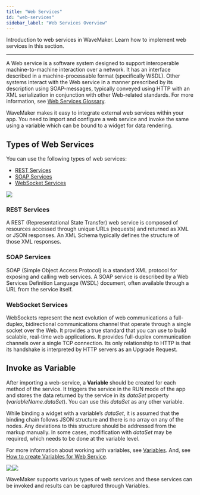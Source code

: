 ```yaml
---
title: "Web Services"
id: "web-services"
sidebar_label: "Web Services Overview"
---
```

Introduction to web services in WaveMaker. Learn how to implement web services in this section. 

---

A Web service is a software system designed to support interoperable machine-to-machine interaction over a network. It has an interface described in a machine-processable format (specifically WSDL). Other systems interact with the Web service in a manner prescribed by its description using SOAP-messages, typically conveyed using HTTP with an XML serialization in conjunction with other Web-related standards. For more information, see [Web Services Glossary](https://www.w3.org/TR/2004/NOTE-ws-gloss-20040211/#webservice).

WaveMaker makes it easy to integrate external web services within your app. You need to import and configure a web service and invoke the same using a variable which can be bound to a widget for data rendering.

## Types of Web Services

You can use the following types of web services:
- [REST Services](/learn/app-development/services/web-services/rest-services)
- [SOAP Services](/learn/app-development/services/web-services/working-with-soap-services)
- [WebSocket Services](/learn/app-development/services/web-services/working-with-websockets)

[![](/learn/assets/web_types.png)](/learn/assets/web_types.png)

### REST Services
A REST (Representational State Transfer) web service is composed of resources accessed through unique URLs (requests) and returned as XML or JSON responses. An XML Schema typically defines the structure of those XML responses.
### SOAP Services
SOAP (Simple Object Access Protocol) is a standard XML protocol for exposing and calling web services. A SOAP service is described by a Web Services Definition Language (WSDL) document, often available through a URL from the service itself.
### WebSocket Services
WebSockets represent the next evolution of web communications a full-duplex, bidirectional communications channel that operate through a single socket over the Web. It provides a true standard that you can use to build scalable, real-time web applications. It provides full-duplex communication channels over a single TCP connection. Its only relationship to HTTP is that its handshake is interpreted by HTTP servers as an Upgrade Request.

## Invoke as Variable

After importing a web-service, a **Variable** should be created for each method of the service. It triggers the service in the RUN mode of the app and stores the data returned by the service in its _dataSet_ property (_variableName.dataSet_). You can use this _dataSet_ as any other variable. 

While binding a widget with a variable’s _dataSet_, it is assumed that the binding chain follows JSON structure and there is no array on any of the nodes. Any deviations to this structure should be addressed from the markup manually. In some cases, modification with _dataSet_ may be required, which needs to be done at the variable level. 

For more information about working with variables, see [Variables](/learn/app-development/variables/variables). And, see [How to create Variables for Web Service](/learn/app-development/variables/web-service/).  

[![](/learn/assets/Var_create.png)](/learn/assets/Var_create.png)[![](/learn/assets/soap_var.png)](/learn/assets/soap_var.png)

WaveMaker supports various types of web services and these services can be invoked and results can be captured through Variables.

